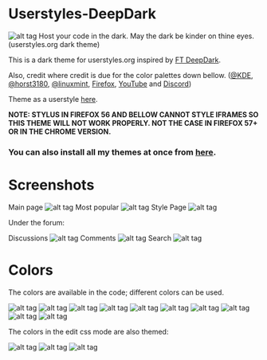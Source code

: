 # Userstyles-DeepDark
![alt tag](./Images/Userstyles%20-%20DeepDark.png)
Host your code in the dark. May the dark be kinder on thine eyes. (userstyles.org dark theme)

This is a dark theme for userstyles.org inspired by [FT DeepDark](https://addons.mozilla.org/en-US/firefox/addon/ft-deepdark/?src=search). 

Also, credit where credit is due for the color palettes down bellow. ([@KDE](https://github.com/KDE), [@horst3180](https://github.com/horst3180), [@linuxmint](https://github.com/linuxmint), [Firefox](https://www.mozilla.org/en-US/firefox/new/), [YouTube](https://www.youtube.com/) and [Discord](https://discordapp.com/))

Theme as a userstyle [here](https://userstyles.org/styles/148112/userstyles-deepdark).

**NOTE: STYLUS IN FIREFOX 56 AND BELLOW CANNOT STYLE IFRAMES SO THIS THEME WILL NOT WORK PROPERLY. NOT THE CASE IN FIREFOX 57+ OR IN THE CHROME VERSION.**

### **You can also install all my themes at once from [here](https://gitlab.com/RaitaroH/Import-All-Deepdark).**


# Screenshots
Main page
![alt tag](./Images/Main_Page.png)
Most popular
![alt tag](./Images/Most_Popular.png)
Style Page
![alt tag](./Images/Style_Page.png)

Under the forum:

Discussions
![alt tag](./Images/Discussions.png)
Comments
![alt tag](./Images/Comments.png)
Search
![alt tag](./Images/Search.png)

# Colors 

The colors are available in the code; different colors can be used.

![alt tag](./Images/ArcDark_Colors.png)
![alt tag](./Images/BreezeDark_Colors.png)
![alt tag](./Images/DeepDark_Colors.png)
![alt tag](./Images/Discord_Colors.png)
![alt tag](./Images/Firefox_Colors.png)
![alt tag](./Images/Firefox57_Colors.png)
![alt tag](./Images/Mint-Y-Dark_Colors.png)
![alt tag](./Images/VertexDark_Colors.png)
![alt tag](./Images/Youtube_Colors.png)
![alt tag](./Images/9anime_Colors.png)

The colors in the edit css mode are also themed:

![alt tag](./Images/Breeze_Code.png)
![alt tag](./Images/DeepDark_Code.png)
![alt tag](./Images/Mint-Y_Code.png)
